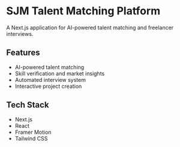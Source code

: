 # SJM Talent Matching Platform

A Next.js application for AI-powered talent matching and freelancer interviews.

## Features

- AI-powered talent matching
- Skill verification and market insights
- Automated interview system
- Interactive project creation

## Tech Stack

- Next.js
- React
- Framer Motion
- Tailwind CSS
